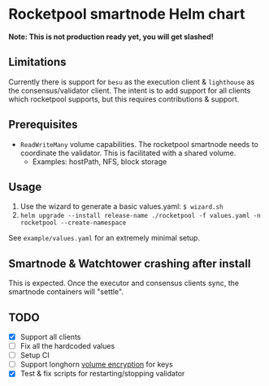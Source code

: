 # Rocketpool smartnode Helm chart

**Note: This is not production ready yet, you will get slashed!**

## Limitations

Currently there is support for `besu` as the execution client & `lighthouse` as the consensus/validator client. The intent is to add support for all clients which rocketpool supports, but this requires contributions & support.

## Prerequisites

* `ReadWriteMany` volume capabilities. The rocketpool smartnode needs to coordinate the validator. This is facilitated with a shared volume.
  * Examples: hostPath, NFS, block storage

## Usage

1. Use the wizard to generate a basic values.yaml: `$ wizard.sh`
2. `helm upgrade --install release-name ./rocketpool -f values.yaml -n rocketpool --create-namespace`

See `example/values.yaml` for an extremely minimal setup.

## Smartnode & Watchtower crashing after install

This is expected. Once the executor and consensus clients sync, the smartnode containers will "settle".

## TODO

- [x] Support all clients
- [ ] Fix all the hardcoded values
- [ ] Setup CI
- [ ] Support longhorn [volume encryption](https://longhorn.io/docs/1.5.3/advanced-resources/security/volume-encryption/) for keys
- [x] Test & fix scripts for restarting/stopping validator
